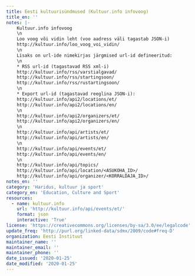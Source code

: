 ```yaml
---
title: Eesti kultuurisündmused (Kultuur.info infovoog)
title_en: ''
notes: |-
    Kultuur.info infovoog 
    \n
    Loo voog või vidin leht (voo aadress väli tagastab JSON-i)
    http://kultuur.info/loo_voog_voi_vidin/
    \n
    Lisaks on url-ide nimekirjas järgmised url-id defineeritud:
    \n
    * RSS url-id (tagastavad RSS xml-i)
    http://kultuur.info/rss/varstialgavad/
    http://kultuur.info/rss/startingsoon/
    http://kultuur.info/rss/rustartingsoon/
    \n
    * Export url-id (tagastavad reeglina JSON-i):
    http://kultuur.info/api2/locations/et/
    http://kultuur.info/api2/locations/en/
    \n
    http://kultuur.info/api2/organizers/et/
    http://kultuur.info/api2/organizers/en/
    \n
    http://kultuur.info/api/artists/et/
    http://kultuur.info/api/artists/en/
    \n
    http://kultuur.info/api/events/et/
    http://kultuur.info/api/events/en/
    \n
    http://kultuur.info/api/topics/
    http://kultuur.info/api/location/<ASUKOHA_ID>/
    http://kultuur.info/api/organizer/<KORRALDAJA_ID>/
notes_en: ''
category: 'Haridus, kultuur ja sport'
category_en: 'Education, Culture and Sport'
resources:
  - name: kultuur.info
    url: 'http://kultuur.info/api/events/et/'
    format: json
    interactive: 'True'
license: 'https://creativecommons.org/licenses/by-sa/3.0/ee/legalcode'
update_freq: 'http://purl.org/linked-data/sdmx/2009/code#freq-D'
organization: Eesti Instituut
maintainer_name: ''
maintainer_email: ''
maintainer_phone: ''
date_issued: '2020-01-25'
date_modified: '2020-01-25'
---
```

